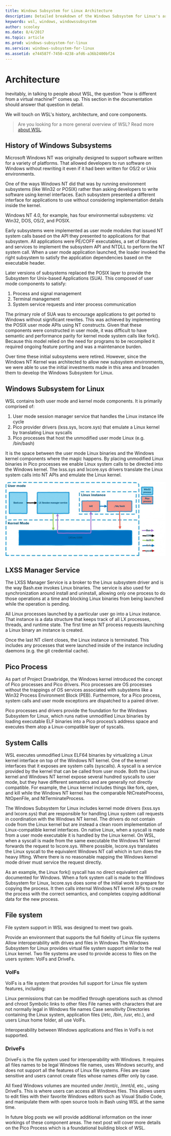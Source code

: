 ```yaml
---
title: Windows Subsystem for Linux Architecture
description: Detailed breakdown of the Windows Subsystem for Linux's architecture.
keywords: wsl, windows, windowssubsystem
author: scooley
ms.date: 8/4/2017
ms.topic: article
ms.prod: windows-subsystem-for-linux
ms.service: windows-subsystem-for-linux
ms.assetid: e744587f-7450-4238-afd6-a36b2400bf24
---
```


# Architecture

Inevitably, in talking to people about WSL, the question "how is different from a virtual machine?" comes up.  This section in the documentation should answer that question in detail.

We will touch on WSL's history, architecture, and core components.
 
> Are you looking for a more general overview of WSL?  Read more [about WSL](../about.md).


## History of Windows Subsystems
Microsoft Windows NT was originally designed to support software written for a variety of platforms.  That allowed developers to run software on Windows without rewriting it even if it had been written for OS/2 or Unix environments.  

One of the ways Windows NT did that was by running environment subsystems (like Win32 or POSIX) rather than asking developers to write software using kernel interfaces.  Each subsystem presented a different interface for applications to use without considering implementation details inside the kernel.

Windows NT 4.0, for example, has four environmental subsystems: viz Win32, DOS, OS/2, and POSIX.

Early subsystems were implemented as user mode modules that issued NT system calls based on the API they presented to applications for that subsystem. All applications were PE/COFF executables, a set of libraries and services to implement the subsystem API and NTDLL to perform the NT system call. When a user mode application launched, the loader invoked the right subsystem to satisfy the application dependencies based on the executable header.

Later versions of subsystems replaced the POSIX layer to provide the Subsystem for Unix-based Applications (SUA).  This composed of user mode components to satisfy:

1. Process and signal management
2. Terminal management
3. System service requests and inter process communication

The primary role of SUA was to encourage applications to get ported to Windows without significant rewrites. This was achieved by implementing the POSIX user mode APIs using NT constructs. Given that these components were constructed in user mode, it was difficult to have semantic and performance parity for kernel mode system calls like fork(). Because this model relied on the need for programs to be recompiled it required ongoing feature porting and was a maintenance burden.

Over time these initial subsystems were retired. However, since the Windows NT Kernel was architected to allow new subsystem environments, we were able to use the initial investments made in this area and broaden them to develop the Windows Subsystem for Linux.

## Windows Subsystem for Linux
WSL contains both user mode and kernel mode components. It is primarily comprised of:

1. User mode session manager service that handles the Linux instance life cycle
2. Pico provider drivers (lxss.sys, lxcore.sys) that emulate a Linux kernel by translating Linux syscalls
3. Pico processes that host the unmodified user mode Linux (e.g. /bin/bash)

It is the space between the user mode Linux binaries and the Windows kernel components where the magic happens. By placing unmodified Linux binaries in Pico processes we enable Linux system calls to be directed into the Windows kernel. The lxss.sys and lxcore.sys drivers translate the Linux system calls into NT APIs and emulate the Linux kernel.


![WSL Components](media/wsl-components.png)

## LXSS Manager Service

The LXSS Manager Service is a broker to the Linux subsystem driver and is the way Bash.exe invokes Linux binaries. The service is also used for synchronization around install and uninstall, allowing only one process to do those operations at a time and blocking Linux binaries from being launched while the operation is pending.

All Linux processes launched by a particular user go into a Linux instance. That instance is a data structure that keeps track of all LX processes, threads, and runtime state. The first time an NT process requests launching a Linux binary an instance is created.

Once the last NT client closes, the Linux instance is terminated. This includes any processes that were launched inside of the instance including daemons (e.g. the git credential cache).

## Pico Process
As part of Project Drawbridge, the Windows kernel introduced the concept of Pico processes and Pico drivers. Pico processes are OS processes without the trappings of OS services associated with subystems like a Win32 Process Environment Block (PEB). Furthermore, for a Pico process, system calls and user mode exceptions are dispatched to a paired driver.

Pico processes and drivers provide the foundation for the Windows Subsystem for Linux, which runs native unmodified Linux binaries by loading executable ELF binaries into a Pico process’s address space and executes them atop a Linux-compatible layer of syscalls.

## System Calls
WSL executes unmodified Linux ELF64 binaries by virtualizing a Linux kernel interface on top of the Windows NT kernel.  One of the kernel interfaces that it exposes are system calls (syscalls). A syscall is a service provided by the kernel that can be called from user mode.  Both the Linux kernel and Windows NT kernel expose several hundred syscalls to user mode, but they have different semantics and are generally not directly compatible. For example, the Linux kernel includes things like fork, open, and kill while the Windows NT kernel has the comparable NtCreateProcess, NtOpenFile, and NtTerminateProcess.

The Windows Subsystem for Linux includes kernel mode drivers (lxss.sys and lxcore.sys) that are responsible for handling Linux system call requests in coordination with the Windows NT kernel. The drivers do not contain code from the Linux kernel but are instead a clean room implementation of Linux-compatible kernel interfaces. On native Linux, when a syscall is made from a user mode executable it is handled by the Linux kernel. On WSL, when a syscall is made from the same executable the Windows NT kernel forwards the request to lxcore.sys.  Where possible, lxcore.sys translates the Linux syscall to the equivalent Windows NT call which in turn does the heavy lifting.  Where there is no reasonable mapping the Windows kernel mode driver must service the request directly.

As an example, the Linux fork() syscall has no direct equivalent call documented for Windows. When a fork system call is made to the Windows Subsystem for Linux, lxcore.sys does some of the initial work to prepare for copying the process. It then calls internal Windows NT kernel APIs to create the process with the correct semantics, and completes copying additional data for the new process.

## File system
File system support in WSL was designed to meet two goals.

Provide an environment that supports the full fidelity of Linux file systems
Allow interoperability with drives and files in Windows
The Windows Subsystem for Linux provides virtual file system support similar to the real Linux kernel. Two file systems are used to provide access to files on the users system: VolFs and DriveFs.

### VolFs
VolFs is a file system that provides full support for Linux file system features, including:

Linux permissions that can be modified through operations such as chmod and chroot
Symbolic links to other files
File names with characters that are not normally legal in Windows file names
Case sensitivity
Directories containing the Linux system, application files (/etc, /bin, /usr, etc.), and users Linux home folder, all use VolFs.

Interoperability between Windows applications and files in VolFs is not supported.

### DriveFs
DriveFs is the file system used for interoperability with Windows. It requires all files names to be legal Windows file names, uses Windows security, and does not support all the features of Linux file systems. Files are case sensitive and users cannot create files whose names differ only by case.

All fixed Windows volumes are mounted under /mnt/c, /mnt/d, etc., using DriveFs. This is where users can access all Windows files. This allows users to edit files with their favorite Windows editors such as Visual Studio Code, and manipulate them with open source tools in Bash using WSL at the same time.

 

In future blog posts we will provide additional information on the inner workings of these component areas. The next post will cover more details on the Pico Process which is a foundational building block of WSL.

 